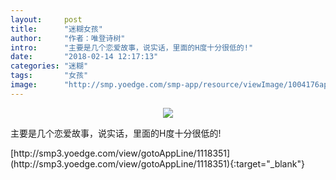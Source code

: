 ```yaml
---
layout:     post
title:      "迷糊女孩"
author:     "作者：唯登诗树"
intro:      "主要是几个恋爱故事，说实话，里面的H度十分很低的!"
date:       "2018-02-14 12:17:13"
categories: "迷糊"
tags:       "女孩"
image:      "http://smp.yoedge.com/smp-app/resource/viewImage/1004176appline.png"
---
```

<div style="text-align: center">
<p><img src="http://smp.yoedge.com/smp-app/resource/viewImage/1004176appline.png"/></p>
</div>
<p class="post-meta">
<span>主要是几个恋爱故事，说实话，里面的H度十分很低的!</span>
</p>
[http://smp3.yoedge.com/view/gotoAppLine/1118351](http://smp3.yoedge.com/view/gotoAppLine/1118351){:target="_blank"}



